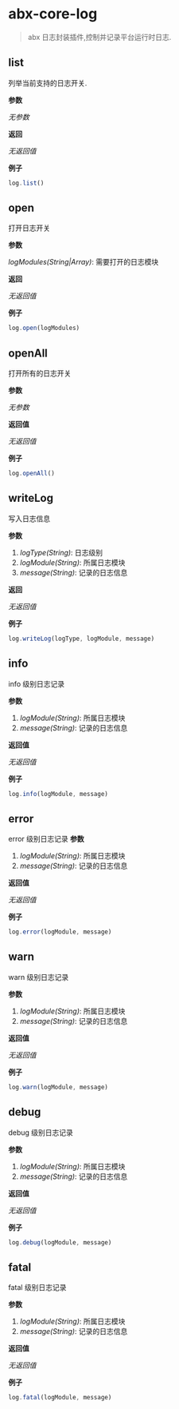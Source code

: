 # abx-core-log

> abx 日志封装插件,控制并记录平台运行时日志.

## list
列举当前支持的日志开关.

**参数**

  *无参数*

**返回**

  *无返回值*

**例子**

``` javascript
log.list()
```
## open
打开日志开关

**参数**

  *logModules(String|Array)*: 需要打开的日志模块

**返回**

  *无返回值*

**例子**
``` javascript
log.open(logModules)
```
<!-- | 参数 | 说明 | 类型 |
| --- | --- | --- |
| logModules | 需要打开的日志模块 | string,array | -->
## openAll
打开所有的日志开关

**参数**

  *无参数*

**返回值**

  *无返回值*

**例子**
``` javascript
log.openAll()
```

## writeLog
写入日志信息

**参数**

  1. *logType(String)*: 日志级别
  2. *logModule(String)*: 所属日志模块
  3. *message(String)*: 记录的日志信息

**返回**

  *无返回值*

**例子**

``` javascript
log.writeLog(logType, logModule, message)
```
<!-- | 参数 | 说明 | 类型 |
| --- | --- | --- |
| logType | 日志级别 | string |
| logModule | 所属日志模块 | string |
| message | 记录的日志信息 | string | -->

## info
info 级别日志记录

**参数**

  1. *logModule(String)*: 所属日志模块
  2. *message(String)*: 记录的日志信息

**返回值**

  *无返回值*

**例子**

```javascript
log.info(logModule, message)
```

## error
error 级别日志记录
**参数**

  1. *logModule(String)*: 所属日志模块
  2. *message(String)*: 记录的日志信息

**返回值**

  *无返回值*

**例子**

```javascript
log.error(logModule, message)
```
## warn
warn 级别日志记录

**参数**

  1. *logModule(String)*: 所属日志模块
  2. *message(String)*: 记录的日志信息

**返回值**

  *无返回值*

**例子**

```javascript
log.warn(logModule, message)
```
## debug
debug 级别日志记录

**参数**

  1. *logModule(String)*: 所属日志模块
  2. *message(String)*: 记录的日志信息

**返回值**

  *无返回值*

**例子**

```javascript
log.debug(logModule, message)
```
## fatal
fatal 级别日志记录

**参数**

  1. *logModule(String)*: 所属日志模块
  2. *message(String)*: 记录的日志信息

**返回值**

  *无返回值*

**例子**

```javascript
log.fatal(logModule, message)
```

<!-- | 参数 | 说明 | 类型 |
| --- | --- | --- |
| logModule | 所属日志模块 | string |
| message | 记录的日志信息 | string | -->

